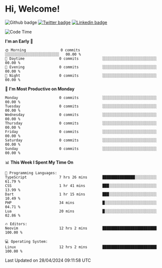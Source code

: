   # Hi, Welcome!
  ![Github badge](https://img.shields.io/github/followers/kraken-afk.svg?style=social&label=Follow&maxAge=2592000)
  [![Twitter badge](https://img.shields.io/badge/-Twitter-00acee?style=flat-square&logo=Twitter&logoColor=white)](https://twitter.com/trshppl)
  [![Linkedin badge](https://img.shields.io/badge/LinkedIn-0077B5?style=flat-square&logo=linkedin&logoColor=white)](https://www.linkedin.com/in/noveanrer)
<!--START_SECTION:waka-->
![Code Time](http://img.shields.io/badge/Code%20Time-165%20hrs%2021%20mins-blue)

**I'm an Early 🐤** 

```text
🌞 Morning                0 commits           ░░░░░░░░░░░░░░░░░░░░░░░░░   00.00 % 
🌆 Daytime                0 commits           ░░░░░░░░░░░░░░░░░░░░░░░░░   00.00 % 
🌃 Evening                0 commits           ░░░░░░░░░░░░░░░░░░░░░░░░░   00.00 % 
🌙 Night                  0 commits           ░░░░░░░░░░░░░░░░░░░░░░░░░   00.00 % 
```
📅 **I'm Most Productive on Monday** 

```text
Monday                   0 commits           ░░░░░░░░░░░░░░░░░░░░░░░░░   00.00 % 
Tuesday                  0 commits           ░░░░░░░░░░░░░░░░░░░░░░░░░   00.00 % 
Wednesday                0 commits           ░░░░░░░░░░░░░░░░░░░░░░░░░   00.00 % 
Thursday                 0 commits           ░░░░░░░░░░░░░░░░░░░░░░░░░   00.00 % 
Friday                   0 commits           ░░░░░░░░░░░░░░░░░░░░░░░░░   00.00 % 
Saturday                 0 commits           ░░░░░░░░░░░░░░░░░░░░░░░░░   00.00 % 
Sunday                   0 commits           ░░░░░░░░░░░░░░░░░░░░░░░░░   00.00 % 
```


📊 **This Week I Spent My Time On** 

```text
💬 Programming Languages: 
TypeScript               7 hrs 26 mins       ███████████████░░░░░░░░░░   61.79 % 
CSS                      1 hr 41 mins        ███░░░░░░░░░░░░░░░░░░░░░░   13.99 % 
Dart                     1 hr 15 mins        ███░░░░░░░░░░░░░░░░░░░░░░   10.49 % 
PHP                      34 mins             █░░░░░░░░░░░░░░░░░░░░░░░░   04.71 % 
Lua                      20 mins             █░░░░░░░░░░░░░░░░░░░░░░░░   02.86 % 

🔥 Editors: 
Neovim                   12 hrs 2 mins       █████████████████████████   100.00 % 

💻 Operating System: 
Linux                    12 hrs 2 mins       █████████████████████████   100.00 % 
```


 Last Updated on 28/04/2024 09:11:58 UTC
<!--END_SECTION:waka-->